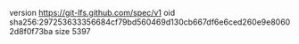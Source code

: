 version https://git-lfs.github.com/spec/v1
oid sha256:297253633356684cf79bd560469d130cb667df6e6ced260e9e80602d8f0f73ba
size 5397
